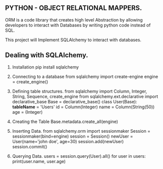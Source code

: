 PYTHON - OBJECT RELATIONAL MAPPERS.
----------------------------------------------

ORM is a code library that creates high level Abstraction by allowing developers to interact with Databases
by writing python code instead of SQL.

This project will Implement SQLAlchemy to interact with databases.

Dealing with SQLAlchemy.
-------------------------------------
1. Installation
    pip install sqlalchemy

2. Connecting to a database
    from sqlalchemy import create-engine
    engine = create_engine(<appropriate url to the database>)

3. Defining table structures.
    from sqlalchemy import Column, Integer, String, Sequence, create_engine
    from sqlalchemy.ext.declarative import declarative_base
    Base = declarative_base()
    class User(Base):
        __tableName__ = 'Users'
        id = Column(Integer)
        name = Column(String(50))
        age = (Integer)

4. Creating the Table
    Base.metadata.create_all(engine)

5. Inserting Data.
    from sqlalchemy.orm import sessionmaker
    Session = sessionmaker(bind=engine)
    session = Session()
    newUser = User(name='john doe', age=30)
    session.add(newUser)
    session.commit()

6. Querying Data.
    users = session.query(User).all()
        for user in users:
            print(user.name, user.age)


